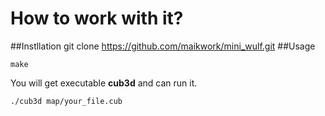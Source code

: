 # How to work with it?
##Instllation
    git clone https://github.com/maikwork/mini_wulf.git
##Usage

    make

You will get executable **cub3d** and can run it.

    ./cub3d map/your_file.cub